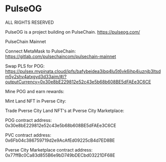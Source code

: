 # PulseOG
ALL RIGHTS RESERVED

PulseOG is a project building on PulseChain. https://pulseog.com/




PulseChain Mainnet


Connect MetaMask to PulseChain: https://gitlab.com/pulsechaincom/pulsechain-mainnet


Swap PLS for POG: https://pulsex.mypinata.cloud/ipfs/bafybeidea3ibq4lu5t6vk6ihp4iuznjb3ltsdm5y2shv4atxgyd3d33aim/#/?outputCurrency=0x30e8bE229812e52c43e5b68b608BE5dFAEe3C6CE


Mine POG and earn rewards: 


Mint Land NFT in Pverse City: 


Trade Pverse City Land NFT's at Pverse City Marketplace:  


POG contract address: 0x30e8bE229812e52c43e5b68b608BE5dFAEe3C6CE


PVC contract address: 0x6Fb04c386759719d2e9AcAfEd09225cB4d7ED8BE


Pverse City Marketplace contract address: 0x77ffBc0Ca83d855B6e9bD749bDECbd03221DF68E

